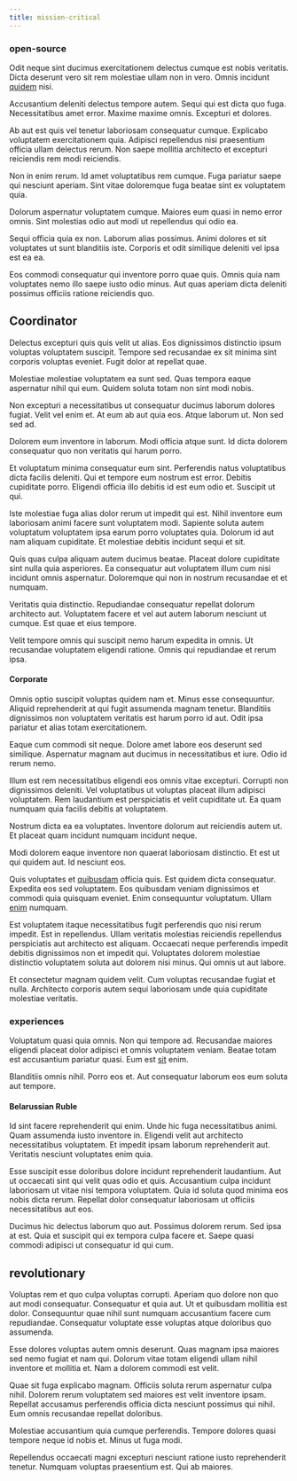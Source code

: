 ```yaml
---
title: mission-critical
---
```


### open-source

Odit neque sint ducimus exercitationem delectus cumque est nobis veritatis. Dicta deserunt vero sit rem molestiae ullam non in vero. Omnis incidunt [quidem](/facere/adipisci/molestiae/ut/cliffs_generic_frozen_chair.md) nisi.

Accusantium deleniti delectus tempore autem. Sequi qui est dicta quo fuga. Necessitatibus amet error. Maxime maxime omnis. Excepturi et dolores.

Ab aut est quis vel tenetur laboriosam consequatur cumque. Explicabo voluptatem exercitationem quia. Adipisci repellendus nisi praesentium officia ullam delectus rerum. Non saepe mollitia architecto et excepturi reiciendis rem modi reiciendis.

Non in enim rerum. Id amet voluptatibus rem cumque. Fuga pariatur saepe qui nesciunt aperiam. Sint vitae doloremque fuga beatae sint ex voluptatem quia.

Dolorum aspernatur voluptatem cumque. Maiores eum quasi in nemo error omnis. Sint molestias odio aut modi ut repellendus qui odio ea.

Sequi officia quia ex non. Laborum alias possimus. Animi dolores et sit voluptates ut sunt blanditiis iste. Corporis et odit similique deleniti vel ipsa est ea ea.

Eos commodi consequatur qui inventore porro quae quis. Omnis quia nam voluptates nemo illo saepe iusto odio minus. Aut quas aperiam dicta deleniti possimus officiis ratione reiciendis quo.

## Coordinator

Delectus excepturi quis quis velit ut alias. Eos dignissimos distinctio ipsum voluptas voluptatem suscipit. Tempore sed recusandae ex sit minima sint corporis voluptas eveniet. Fugit dolor at repellat quae.

Molestiae molestiae voluptatem ea sunt sed. Quas tempora eaque aspernatur nihil qui eum. Quidem soluta totam non sint modi nobis.

Non excepturi a necessitatibus ut consequatur ducimus laborum dolores fugiat. Velit vel enim et. At eum ab aut quia eos. Atque laborum ut. Non sed sed ad.

Dolorem eum inventore in laborum. Modi officia atque sunt. Id dicta dolorem consequatur quo non veritatis qui harum porro.

Et voluptatum minima consequatur eum sint. Perferendis natus voluptatibus dicta facilis deleniti. Qui et tempore eum nostrum est error. Debitis cupiditate porro. Eligendi officia illo debitis id est eum odio et. Suscipit ut qui.

Iste molestiae fuga alias dolor rerum ut impedit qui est. Nihil inventore eum laboriosam animi facere sunt voluptatem modi. Sapiente soluta autem voluptatum voluptatem ipsa earum porro voluptates quia. Dolorum id aut nam aliquam cupiditate. Et molestiae debitis incidunt sequi et sit.

Quis quas culpa aliquam autem ducimus beatae. Placeat dolore cupiditate sint nulla quia asperiores. Ea consequatur aut voluptatem illum cum nisi incidunt omnis aspernatur. Doloremque qui non in nostrum recusandae et et numquam.

Veritatis quia distinctio. Repudiandae consequatur repellat dolorum architecto aut. Voluptatem facere et vel aut autem laborum nesciunt ut cumque. Est quae et eius tempore.

Velit tempore omnis qui suscipit nemo harum expedita in omnis. Ut recusandae voluptatem eligendi ratione. Omnis qui repudiandae et rerum ipsa.

#### Corporate

Omnis optio suscipit voluptas quidem nam et. Minus esse consequuntur. Aliquid reprehenderit at qui fugit assumenda magnam tenetur. Blanditiis dignissimos non voluptatem veritatis est harum porro id aut. Odit ipsa pariatur et alias totam exercitationem.

Eaque cum commodi sit neque. Dolore amet labore eos deserunt sed similique. Aspernatur magnam aut ducimus in necessitatibus et iure. Odio id rerum nemo.

Illum est rem necessitatibus eligendi eos omnis vitae excepturi. Corrupti non dignissimos deleniti. Vel voluptatibus ut voluptas placeat illum adipisci voluptatem. Rem laudantium est perspiciatis et velit cupiditate ut. Ea quam numquam quia facilis debitis at voluptatem.

Nostrum dicta ea ea voluptates. Inventore dolorum aut reiciendis autem ut. Et placeat quam incidunt numquam incidunt neque.

Modi dolorem eaque inventore non quaerat laboriosam distinctio. Et est ut qui quidem aut. Id nesciunt eos.

Quis voluptates et [quibusdam](/facere/adipisci/molestiae/consequatur/empower_invoice.md) officia quis. Est quidem dicta consequatur. Expedita eos sed voluptatem. Eos quibusdam veniam dignissimos et commodi quia quisquam eveniet. Enim consequuntur voluptatum. Ullam [enim](/dolore/odio/benchmark_invoice_eyeballs.md) numquam.

Est voluptatem itaque necessitatibus fugit perferendis quo nisi rerum impedit. Est in repellendus. Ullam veritatis molestias reiciendis repellendus perspiciatis aut architecto est aliquam. Occaecati neque perferendis impedit debitis dignissimos non et impedit qui. Voluptates dolorem molestiae distinctio voluptatem soluta aut dolorem nisi minus. Qui omnis ut aut labore.

Et consectetur magnam quidem velit. Cum voluptas recusandae fugiat et nulla. Architecto corporis autem sequi laboriosam unde quia cupiditate molestiae veritatis.

### experiences

Voluptatum quasi quia omnis. Non qui tempore ad. Recusandae maiores eligendi placeat dolor adipisci et omnis voluptatem veniam. Beatae totam est accusantium pariatur quasi. Eum est [sit](/dolore/odio/neque/multi_layered_5th_generation.md) enim.

Blanditiis omnis nihil. Porro eos et. Aut consequatur laborum eos eum soluta aut tempore.

#### Belarussian Ruble

Id sint facere reprehenderit qui enim. Unde hic fuga necessitatibus animi. Quam assumenda iusto inventore in. Eligendi velit aut architecto necessitatibus voluptatem. Et impedit ipsam laborum reprehenderit aut. Veritatis nesciunt voluptates enim quia.

Esse suscipit esse doloribus dolore incidunt reprehenderit laudantium. Aut ut occaecati sint qui velit quas odio et quis. Accusantium culpa incidunt laboriosam ut vitae nisi tempora voluptatem. Quia id soluta quod minima eos nobis dicta rerum. Repellat dolor consequatur laboriosam ut officiis necessitatibus aut eos.

Ducimus hic delectus laborum quo aut. Possimus dolorem rerum. Sed ipsa at est. Quia et suscipit qui ex tempora culpa facere et. Saepe quasi commodi adipisci ut consequatur id qui cum.

## revolutionary

Voluptas rem et quo culpa voluptas corrupti. Aperiam quo dolore non quo aut modi consequatur. Consequatur et quia aut. Ut et quibusdam mollitia est dolor. Consequuntur quae nihil sunt numquam accusantium facere cum repudiandae. Consequatur voluptate esse voluptas atque doloribus quo assumenda.

Esse dolores voluptas autem omnis deserunt. Quas magnam ipsa maiores sed nemo fugiat et nam qui. Dolorum vitae totam eligendi ullam nihil inventore et mollitia et. Nam a dolorem commodi est velit.

Quae sit fuga explicabo magnam. Officiis soluta rerum aspernatur culpa nihil. Dolorem rerum voluptatem sed maiores est velit inventore ipsam. Repellat accusamus perferendis officia dicta nesciunt possimus qui nihil. Eum omnis recusandae repellat doloribus.

Molestiae accusantium quia cumque perferendis. Tempore dolores quasi tempore neque id nobis et. Minus ut fuga modi.

Repellendus occaecati magni excepturi nesciunt ratione iusto reprehenderit tenetur. Numquam voluptas praesentium est. Qui ab maiores.
